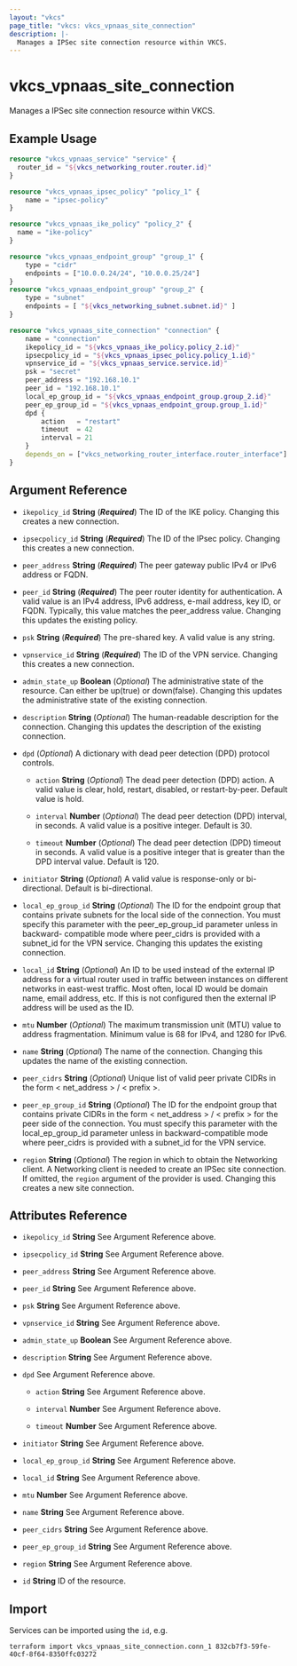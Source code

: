 ```yaml
---
layout: "vkcs"
page_title: "vkcs: vkcs_vpnaas_site_connection"
description: |-
  Manages a IPSec site connection resource within VKCS.
---
```


# vkcs_vpnaas_site_connection

Manages a IPSec site connection resource within VKCS.

## Example Usage
```terraform
resource "vkcs_vpnaas_service" "service" {
  router_id = "${vkcs_networking_router.router.id}"
}

resource "vkcs_vpnaas_ipsec_policy" "policy_1" {
	name = "ipsec-policy"
}

resource "vkcs_vpnaas_ike_policy" "policy_2" {
  name = "ike-policy"
}

resource "vkcs_vpnaas_endpoint_group" "group_1" {
	type = "cidr"
	endpoints = ["10.0.0.24/24", "10.0.0.25/24"]
}
resource "vkcs_vpnaas_endpoint_group" "group_2" {
	type = "subnet"
	endpoints = [ "${vkcs_networking_subnet.subnet.id}" ]
}

resource "vkcs_vpnaas_site_connection" "connection" {
	name = "connection"
	ikepolicy_id = "${vkcs_vpnaas_ike_policy.policy_2.id}"
	ipsecpolicy_id = "${vkcs_vpnaas_ipsec_policy.policy_1.id}"
	vpnservice_id = "${vkcs_vpnaas_service.service.id}"
	psk = "secret"
	peer_address = "192.168.10.1"
	peer_id = "192.168.10.1"
	local_ep_group_id = "${vkcs_vpnaas_endpoint_group.group_2.id}"
	peer_ep_group_id = "${vkcs_vpnaas_endpoint_group.group_1.id}"
	dpd {
		action   = "restart"
		timeout  = 42
		interval = 21
	}
	depends_on = ["vkcs_networking_router_interface.router_interface"]
}
```
## Argument Reference
- `ikepolicy_id` **String** (***Required***) The ID of the IKE policy. Changing this creates a new connection.

- `ipsecpolicy_id` **String** (***Required***) The ID of the IPsec policy. Changing this creates a new connection.

- `peer_address` **String** (***Required***) The peer gateway public IPv4 or IPv6 address or FQDN.

- `peer_id` **String** (***Required***) The peer router identity for authentication. A valid value is an IPv4 address, IPv6 address, e-mail address, key ID, or FQDN. Typically, this value matches the peer_address value. Changing this updates the existing policy.

- `psk` **String** (***Required***) The pre-shared key. A valid value is any string.

- `vpnservice_id` **String** (***Required***) The ID of the VPN service. Changing this creates a new connection.

- `admin_state_up` **Boolean** (*Optional*) The administrative state of the resource. Can either be up(true) or down(false). Changing this updates the administrative state of the existing connection.

- `description` **String** (*Optional*) The human-readable description for the connection. Changing this updates the description of the existing connection.

- `dpd` (*Optional*) A dictionary with dead peer detection (DPD) protocol controls.
  - `action` **String** (*Optional*) The dead peer detection (DPD) action. A valid value is clear, hold, restart, disabled, or restart-by-peer. Default value is hold.

  - `interval` **Number** (*Optional*) The dead peer detection (DPD) interval, in seconds. A valid value is a positive integer. Default is 30.

  - `timeout` **Number** (*Optional*) The dead peer detection (DPD) timeout in seconds. A valid value is a positive integer that is greater than the DPD interval value. Default is 120.

- `initiator` **String** (*Optional*) A valid value is response-only or bi-directional. Default is bi-directional.

- `local_ep_group_id` **String** (*Optional*) The ID for the endpoint group that contains private subnets for the local side of the connection. You must specify this parameter with the peer_ep_group_id parameter unless in backward- compatible mode where peer_cidrs is provided with a subnet_id for the VPN service. Changing this updates the existing connection.

- `local_id` **String** (*Optional*) An ID to be used instead of the external IP address for a virtual router used in traffic between instances on different networks in east-west traffic. Most often, local ID would be domain name, email address, etc. If this is not configured then the external IP address will be used as the ID.

- `mtu` **Number** (*Optional*) The maximum transmission unit (MTU) value to address fragmentation. Minimum value is 68 for IPv4, and 1280 for IPv6.

- `name` **String** (*Optional*) The name of the connection. Changing this updates the name of the existing connection.

- `peer_cidrs` **String** (*Optional*) Unique list of valid peer private CIDRs in the form < net_address > / < prefix >.

- `peer_ep_group_id` **String** (*Optional*) The ID for the endpoint group that contains private CIDRs in the form < net_address > / < prefix > for the peer side of the connection. You must specify this parameter with the local_ep_group_id parameter unless in backward-compatible mode where peer_cidrs is provided with a subnet_id for the VPN service.

- `region` **String** (*Optional*) The region in which to obtain the Networking client. A Networking client is needed to create an IPSec site connection. If omitted, the `region` argument of the provider is used. Changing this creates a new site connection.


## Attributes Reference
- `ikepolicy_id` **String** See Argument Reference above.

- `ipsecpolicy_id` **String** See Argument Reference above.

- `peer_address` **String** See Argument Reference above.

- `peer_id` **String** See Argument Reference above.

- `psk` **String** See Argument Reference above.

- `vpnservice_id` **String** See Argument Reference above.

- `admin_state_up` **Boolean** See Argument Reference above.

- `description` **String** See Argument Reference above.

- `dpd`  See Argument Reference above.
  - `action` **String** See Argument Reference above.

  - `interval` **Number** See Argument Reference above.

  - `timeout` **Number** See Argument Reference above.

- `initiator` **String** See Argument Reference above.

- `local_ep_group_id` **String** See Argument Reference above.

- `local_id` **String** See Argument Reference above.

- `mtu` **Number** See Argument Reference above.

- `name` **String** See Argument Reference above.

- `peer_cidrs` **String** See Argument Reference above.

- `peer_ep_group_id` **String** See Argument Reference above.

- `region` **String** See Argument Reference above.

- `id` **String** ID of the resource.



## Import

Services can be imported using the `id`, e.g.

```shell
terraform import vkcs_vpnaas_site_connection.conn_1 832cb7f3-59fe-40cf-8f64-8350ffc03272
```
